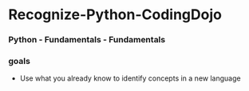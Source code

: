 # Recognize-Python-CodingDojo
### Python - Fundamentals - Fundamentals
### goals
* Use what you already know to identify concepts in a new language
